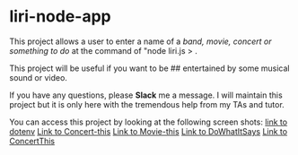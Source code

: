 # liri-node-app

This project allows a user to enter a name of a *band, movie, concert or something to do* at the command of "node liri.js > <type of data> <name of data>. 

This project will be useful if you want to be ## entertained by some musical sound or video.

If you have any questions, please **Slack** me a message.
I will maintain this project but it is only here with the tremendous help from my TAs and tutor.

You can access this project by looking at the following screen shots:
[link to dotenv](./dotenv.docx)
[Link to Concert-this](./spotify-this.docx)
[Link to Movie-this](./movie-this.docx)
[Link to DoWhatItSays](./doWhatItSays.docx)
[Link to ConcertThis](./concert-this.docx)

